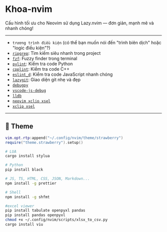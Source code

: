 # Khoa-nvim

Cấu hình tối ưu cho Neovim sử dụng Lazy.nvim — đơn giản, mạnh mẽ và nhanh chóng!

---

- `trương trình điều kiện` (có thể bạn muốn nói đến "trình biên dịch" hoặc "logic điều kiện"?)
- [`ripgrep`](https://github.com/BurntSushi/ripgrep): Tìm kiếm siêu nhanh trong project
- [`fzf`](https://github.com/junegunn/fzf): Fuzzy finder trong terminal
- [`pylint`](https://github.com/pylint-dev/pylint): Kiểm tra code Python
- [`cpplint`](https://github.com/cpplint/cpplint): Kiểm tra code C++
- [`eslint_d`](https://github.com/mantoni/eslint_d.js): Kiểm tra code JavaScript nhanh chóng
- [`lazygit`](https://github.com/jesseduffield/lazygit): Giao diện git nhẹ và đẹp
- [`debugpy`]()
- [`vscode-js-debug`]()
- [`lldb`]()
- [`neovim xclip xsel`]()
- [`xclip xsel`]()

---

## 🎨 Theme

```lua
vim.opt.rtp:append("~/.config/nvim/theme/strawberry")
require("theme.strawberry").setup()

```

```bash
# LUA
cargo install stylua

# Python
pip install black

# JS, TS, HTML, CSS, JSON, Markdown...
npm install -g prettier

# Shell
npm install -g shfmt

#excel viewer
pip install tabulate openpyxl pandas
pip install pandas openpyxl
chmod +x ~/.config/nvim/scripts/xlsx_to_csv.py
cargo install viu




```
